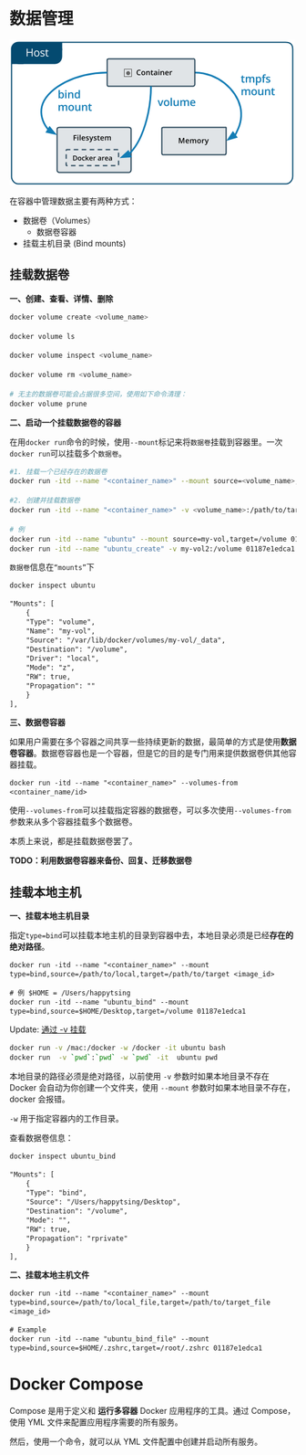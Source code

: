 # 数据管理

![docker数据管理](https://github.com/WlqFigureBed/FigureBed-one/raw/master/img/202110131622180.png)

在容器中管理数据主要有两种方式：

- 数据卷（Volumes）
  - 数据卷容器
- 挂载主机目录 (Bind mounts)

## 挂载数据卷

**一、创建、查看、详情、删除**

```bash
docker volume create <volume_name>

docker volume ls

docker volume inspect <volume_name>

docker volume rm <volume_name>

# 无主的数据卷可能会占据很多空间，使用如下命令清理：
docker volume prune
```

**二、启动一个挂载数据卷的容器**

在用`docker run`命令的时候，使用`--mount`标记来将`数据卷`挂载到容器里。一次`docker run`可以挂载多个`数据卷`。

```bash
#1. 挂载一个已经存在的数据卷
docker run -itd --name "<container_name>" --mount source=<volume_name>,target=/path/to/target <image_id>

#2. 创建并挂载数据卷
docker run -itd --name "<container_name>" -v <volume_name>:/path/to/target <image_id>

# 例
docker run -itd --name "ubuntu" --mount source=my-vol,target=/volume 01187e1edca1
docker run -itd --name "ubuntu_create" -v my-vol2:/volume 01187e1edca1
```

`数据卷`信息在`“mounts”`下

```shell
docker inspect ubuntu

"Mounts": [
    {
    "Type": "volume",
    "Name": "my-vol",
    "Source": "/var/lib/docker/volumes/my-vol/_data",
    "Destination": "/volume",
    "Driver": "local",
    "Mode": "z",
    "RW": true,
    "Propagation": ""
    }
],
```

**三、数据卷容器**

如果用户需要在多个容器之间共享一些持续更新的数据，最简单的方式是使用**数据卷容器**。数据卷容器也是一个容器，但是它的目的是专门用来提供数据卷供其他容器挂载。

```shell
docker run -itd --name "<container_name>" --volumes-from <container_name/id>
```

使用`--volumes-from`可以挂载指定容器的数据卷，可以多次使用`--volumes-from`参数来从多个容器挂载多个数据卷。

本质上来说，都是挂载数据卷罢了。

**TODO：利用数据卷容器来备份、回复、迁移数据卷**

## 挂载本地主机

**一、挂载本地主机目录**

指定`type=bind`可以挂载本地主机的目录到容器中去，本地目录必须是已经**存在的绝对路径**。

```shell
docker run -itd --name "<container_name>" --mount type=bind,source=/path/to/local,target=/path/to/target <image_id>

# 例 $HOME = /Users/happytsing
docker run -itd --name "ubuntu_bind" --mount type=bind,source=$HOME/Desktop,target=/volume 01187e1edca1
```

Update: [通过 -v 挂载](https://docs.docker.com/engine/reference/commandline/run/#volume)

```sh
docker run -v /mac:/docker -w /docker -it ubuntu bash
docker run  -v `pwd`:`pwd` -w `pwd` -it  ubuntu pwd
```

本地目录的路径必须是绝对路径，以前使用 `-v` 参数时如果本地目录不存在 Docker 会自动为你创建一个文件夹，使用 `--mount` 参数时如果本地目录不存在，docker 会报错。

`-w` 用于指定容器内的工作目录。

查看数据卷信息：

```shell
docker inspect ubuntu_bind

"Mounts": [
    {
    "Type": "bind",
    "Source": "/Users/happytsing/Desktop",
    "Destination": "/volume",
    "Mode": "",
    "RW": true,
    "Propagation": "rprivate"
    }
],
```

**二、挂载本地主机文件**

```shell
docker run -itd --name "<container_name>" --mount type=bind,source=/path/to/local_file,target=/path/to/target_file <image_id>

# Example
docker run -itd --name "ubuntu_bind_file" --mount type=bind,source=$HOME/.zshrc,target=/root/.zshrc 01187e1edca1
```

# Docker Compose

Compose 是用于定义和 **运行多容器** Docker 应用程序的工具。通过 Compose，使用 YML 文件来配置应用程序需要的所有服务。

然后，使用一个命令，就可以从 YML 文件配置中创建并启动所有服务。
